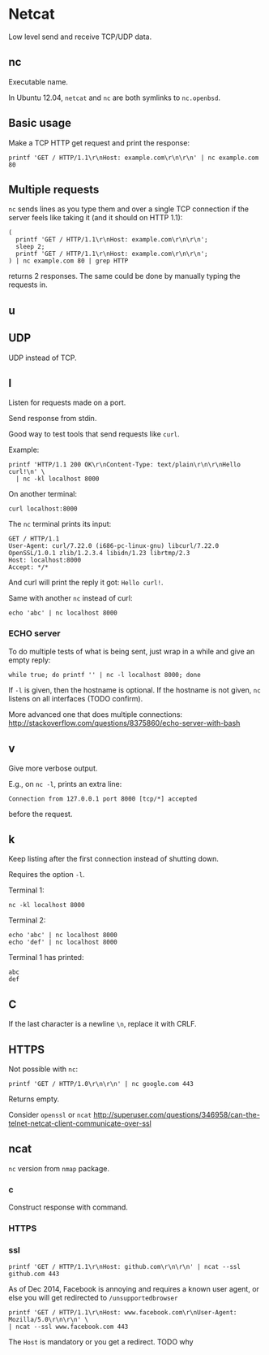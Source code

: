 # Netcat

Low level send and receive TCP/UDP data.

## nc

Executable name.

In Ubuntu 12.04, `netcat` and `nc` are both symlinks to `nc.openbsd`.

## Basic usage

Make a TCP HTTP get request and print the response:

    printf 'GET / HTTP/1.1\r\nHost: example.com\r\n\r\n' | nc example.com 80

## Multiple requests

`nc` sends lines as you type them and over a single TCP connection if the server feels like taking it (and it should on HTTP 1.1):

    (
      printf 'GET / HTTP/1.1\r\nHost: example.com\r\n\r\n';
      sleep 2;
      printf 'GET / HTTP/1.1\r\nHost: example.com\r\n\r\n';
    ) | nc example.com 80 | grep HTTP

returns 2 responses. The same could be done by manually typing the requests in.

## u

## UDP

UDP instead of TCP.

## l

Listen for requests made on a port.

Send response from stdin.

Good way to test tools that send requests like `curl`.

Example:

    printf 'HTTP/1.1 200 OK\r\nContent-Type: text/plain\r\n\r\nHello curl!\n' \
      | nc -kl localhost 8000

On another terminal:

    curl localhost:8000

The `nc` terminal prints its input:

    GET / HTTP/1.1
    User-Agent: curl/7.22.0 (i686-pc-linux-gnu) libcurl/7.22.0 OpenSSL/1.0.1 zlib/1.2.3.4 libidn/1.23 librtmp/2.3
    Host: localhost:8000
    Accept: */*

And curl will print the reply it got: `Hello curl!`.

Same with another `nc` instead of curl:

    echo 'abc' | nc localhost 8000

### ECHO server

To do multiple tests of what is being sent, just wrap in a while and give an empty reply:

    while true; do printf '' | nc -l localhost 8000; done

If `-l` is given, then the hostname is optional. If the hostname is not given, `nc` listens on all interfaces (TODO confirm).

More advanced one that does multiple connections: <http://stackoverflow.com/questions/8375860/echo-server-with-bash>

## v

Give more verbose output.

E.g., on `nc -l`, prints an extra line:

    Connection from 127.0.0.1 port 8000 [tcp/*] accepted

before the request.

## k

Keep listing after the first connection instead of shutting down.

Requires the option `-l`.

Terminal 1:

    nc -kl localhost 8000

Terminal 2:

    echo 'abc' | nc localhost 8000
    echo 'def' | nc localhost 8000

Terminal 1 has printed:

    abc
    def

## C

If the last character is a newline `\n`, replace it with CRLF.

## HTTPS

Not possible with `nc`:

    printf 'GET / HTTP/1.0\r\n\r\n' | nc google.com 443

Returns empty.

Consider `openssl` or `ncat` <http://superuser.com/questions/346958/can-the-telnet-netcat-client-communicate-over-ssl>

## ncat

`nc` version from `nmap` package.

### c

Construct response with command.

### HTTPS

### ssl

    printf 'GET / HTTP/1.1\r\nHost: github.com\r\n\r\n' | ncat --ssl github.com 443

As of Dec 2014, Facebook is annoying and requires a known user agent, or else you will get redirected to `/unsupportedbrowser`

    printf 'GET / HTTP/1.1\r\nHost: www.facebook.com\r\nUser-Agent: Mozilla/5.0\r\n\r\n' \
    | ncat --ssl www.facebook.com 443

The `Host` is mandatory or you get a redirect. TODO why
